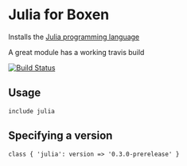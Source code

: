 # Julia for Boxen

Installs the [Julia programming language](http://julialang.org/)

A great module has a working travis build

[![Build Status](https://travis-ci.org/JustinTulloss/puppet-julia.png?branch=master)](https://travis-ci.org/JustinTulloss/puppet-julia)

## Usage

```puppet
include julia
```

## Specifying a version

```puppet
class { 'julia': version => '0.3.0-prerelease' }
```
